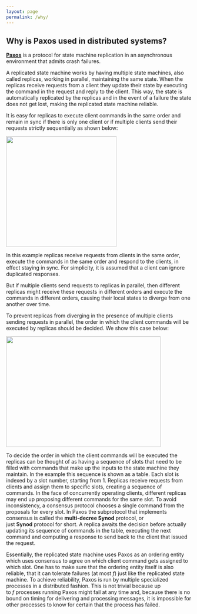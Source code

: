 ```yaml
---
layout: page
permalink: /why/
---
```


## Why is Paxos used in distributed systems?

[**Paxos**](https://research.microsoft.com/en-us/um/people/lamport/pubs/lamport-paxos.pdf) is a protocol for state machine replication in an asynchronous environment that admits crash failures.

A replicated state machine works by having multiple state machines, also called replicas, working in parallel, maintaining the same state. When the replicas receive requests from a client they update their state by executing the command in the request and reply to the client. This way, the state is automatically replicated by the replicas and in the event of a failure the state does not get lost, making the replicated state machine reliable.

It is easy for replicas to execute client commands in the same order and remain in sync if there is only one client or if multiple clients send their requests strictly sequentially as shown below:

<img src="../static/rsm.gif" width="300" height="300" />

In this example replicas receive requests from clients in the same order, execute the commands in the same order and respond to the clients, in effect staying in sync. For simplicity, it is assumed that a client can ignore duplicated responses.

But if multiple clients send requests to replicas in parallel, then different replicas might receive these requests in different orders and execute the commands in different orders, causing their local states to diverge from one another over time.

To prevent replicas from diverging in the presence of multiple clients sending requests in parallel, the order in which the client commands will be executed by replicas should be decided. We show this case below:

<img src="../static/consensus.gif" width="420" height="300" />

To decide the order in which the client commands will be executed the replicas can be thought of as having a sequence of slots that need to be filled with commands that make up the inputs to the state machine they maintain. In the example this sequence is shown as a table. Each slot is indexed by a slot number, starting from 1. Replicas receive requests from clients and assign them to specific slots, creating a sequence of commands. In the face of concurrently operating clients, different replicas may end up proposing different commands for the same slot. To avoid inconsistency, a consensus protocol chooses a single command from the proposals for every slot. In Paxos the subprotocol that implements consensus is called the **multi-decree Synod** protocol, or just **Synod** protocol for short. A replica awaits the decision before actually updating its sequence of commands in the table, executing the next command and computing a response to send back to the client that issued the request.

Essentially, the replicated state machine uses Paxos as an ordering entity which uses consensus to agree on which client command gets assigned to which slot. One has to make sure that the ordering entity itself is also reliable, that it can tolerate failures (at most *f*) just like the replicated state machine. To achieve reliability, Paxos is run by multiple specialized processes in a distributed fashion. This is not trivial because up to *f* processes running Paxos might fail at any time and, because there is no bound on timing for delivering and processing messages, it is impossible for other processes to know for certain that the process has failed.
